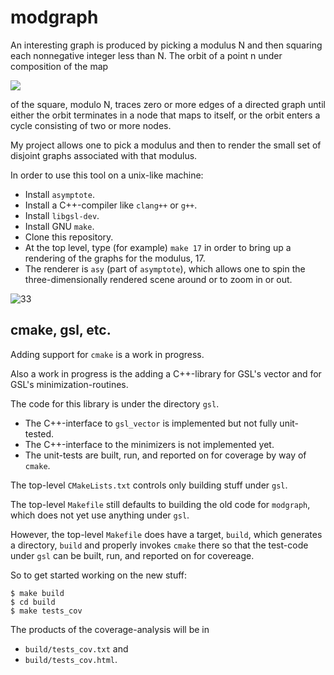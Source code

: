 # modgraph

An interesting graph is produced by picking a modulus N and then squaring each
nonnegative integer less than N.  The orbit of a point n under composition of
the map

<img src="https://latex.codecogs.com/svg.latex?f(n)=n^2\mod{N}"/>

of the square, modulo N, traces zero or more edges of a directed graph until
either the orbit terminates in a node that maps to itself, or the orbit enters
a cycle consisting of two or more nodes.

My project allows one to pick a modulus and then to render the small set of
disjoint graphs associated with that modulus.

In order to use this tool on a unix-like machine:
- Install `asymptote`.
- Install a C++-compiler like `clang++` or `g++`.
- Install `libgsl-dev`.
- Install GNU `make`.
- Clone this repository.
- At the top level, type (for example) `make 17` in order to bring up a
  rendering of the graphs for the modulus, 17.
- The renderer is `asy` (part of `asymptote`), which allows one to spin the
  three-dimensionally rendered scene around or to zoom in or out.

![33](33.png)

## cmake, gsl, etc.

Adding support for `cmake` is a work in progress.

Also a work in progress is the adding a C++-library for GSL's vector and for
GSL's minimization-routines.

The code for this library is under the directory `gsl`.
  - The C++-interface to `gsl_vector` is implemented but not fully unit-tested.
  - The C++-interface to the minimizers is not implemented yet.
  - The unit-tests are built, run, and reported on for coverage by way of `cmake`.

The top-level `CMakeLists.txt` controls only building stuff under `gsl`.

The top-level `Makefile` still defaults to building the old code for
`modgraph`, which does not yet use anything under `gsl`.

However, the top-level `Makefile` does have a target, `build`, which generates
a directory, `build` and properly invokes `cmake` there so that the test-code
under `gsl` can be built, run, and reported on for covereage.

So to get started working on the new stuff:

```
$ make build
$ cd build
$ make tests_cov
```

The products of the coverage-analysis will be in
  - `build/tests_cov.txt` and
  - `build/tests_cov.html`.


